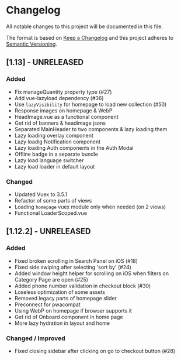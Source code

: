 # Changelog

All notable changes to this project will be documented in this file.

The format is based on [Keep a Changelog](https://keepachangelog.com/en/1.0.0/)
and this project adheres to [Semantic Versioning](https://semver.org/spec/v2.0.0.html).

## [1.13] - UNRELEASED

### Added
- Fix manageQuantity property type (#27)
- Add vue-lazyload dependency (#36)
- Use `lazyVisibility` for homepage to load new collection (#50)
- Response images on homepage & WebP
- HeadImage.vue as a functional component
- Get rid of banners & headimage jsons
- Separated MainHeader to two components & lazy loading them
- Lazy loading overlay component
- Lazy loadig Notification component
- Lazy loading Auth components in the Auth Modal
- Offline badge in a separate bundle
- Lazy load language switcher
- Lazy load loader in default layout
### Changed
- Updated Vuex to 3.5.1
- Refactor of some parts of views
- Loading `homepage` vuex module only when needed (on 2 views)
- Functional LoaderScoped.vue

## [1.12.2] - UNRELEASED

### Added
- Fixed broken scrolling in Search Panel on iOS (#18)
- Fixed side swiping after selecting 'sort by' (#24)
- Added window height helper for scrolling on iOS when filters on Category Page are open (#25)
- Added phone number validation in checkout block (#30)
- Loseless optimization of some assets
- Removed legacy parts of homepage slider
- Preconnect for pwacompat
- Using WebP on homepage if browser supports it
- Get rid of Onboard component in home page
- More lazy hydration in layout and home

### Changed / Improved
- Fixed closing sidebar after clicking on go to checkout button (#28)
